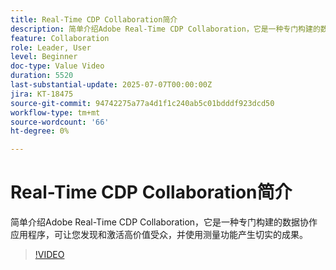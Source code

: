 ```yaml
---
title: Real-Time CDP Collaboration简介
description: 简单介绍Adobe Real-Time CDP Collaboration，它是一种专门构建的数据协作应用程序，可让您发现和激活高价值受众，并使用测量功能产生切实的成果。
feature: Collaboration
role: Leader, User
level: Beginner
doc-type: Value Video
duration: 5520
last-substantial-update: 2025-07-07T00:00:00Z
jira: KT-18475
source-git-commit: 94742275a77a4d1f1c240ab5c01bdddf923dcd50
workflow-type: tm+mt
source-wordcount: '66'
ht-degree: 0%

---
```



# Real-Time CDP Collaboration简介

简单介绍Adobe Real-Time CDP Collaboration，它是一种专门构建的数据协作应用程序，可让您发现和激活高价值受众，并使用测量功能产生切实的成果。

>[!VIDEO](https://video.tv.adobe.com/v/3446801/?learn=on&enablevpops)
